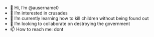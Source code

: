 - 👋 Hi, I’m @ausername0
- 👀 I’m interested in crusades
- 🌱 I’m currently learning how to kill children without being found out
- 💞️ I’m looking to collaborate on destroying the government
- 📫 How to reach me: dont

<!---
ausername0/ausername0 is a ✨ special ✨ repository because its `README.md` (this file) appears on your GitHub profile.
You can click the Preview link to take a look at your changes.
--->
